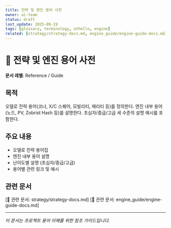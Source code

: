```yaml
---
title: 전략 및 엔진 용어 사전
owner: ai-team
status: draft
last_update: 2025-09-19
tags: [glossary, terminology, othello, engine]
related: [strategy/strategy-docs.md, engine_guide/engine-guide-docs.md]
---
```


# 📖 전략 및 엔진 용어 사전

**문서 레벨**: Reference / Guide

## 목적
오델로 전략 용어(코너, X/C 스퀘어, 모빌리티, 패리티 등)를 정의한다.
엔진 내부 용어(노드, PV, Zobrist Hash 등)를 설명한다.
초심자/중급/고급 세 수준의 설명 예시를 포함한다.

## 주요 내용
- 오델로 전략 용어집
- 엔진 내부 용어 설명
- 난이도별 설명 (초심자/중급/고급)
- 용어별 관련 링크 및 예시

## 관련 문서
[📎 관련 문서: strategy/strategy-docs.md]
[📎 관련 문서: engine_guide/engine-guide-docs.md]

---
*이 문서는 프로젝트 용어 이해를 위한 참조 가이드입니다.*